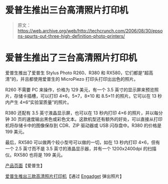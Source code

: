 # 爱普生推出三台高清照片打印机

> 原文：<https://web.archive.org/web/http://techcrunch.com/2006/08/30/epsons-spurts-out-three-high-definition-photo-printers/>

# 爱普生推出了三台高清照片打印机

爱普生推出了爱普生 Stylus Photo R260、R380 和 RX580，它们都是“超高清”的，并且都使用爱普生的 MicroPiezo 打印头打印出出色的照片。

R260 不需要 PC 来操作，价格为 129 美元，有一个 3.5 英寸的显示屏来预览照片，存储卡插槽，可以打印 4×6，5×7，8×10 和 8.5×11 的照片。它可以在 13 秒内产生 4×6“实验室质量”的照片。

R380 还配有 3.5 英寸液晶显示屏，也可以在 13 秒内打印 4×6 的照片，并以每分钟 30 页的速度输出黑色或彩色文本。这款机型还有额外的好处，可以直接从打印机将存储卡中的图像保存到 CDR、ZIP 驱动器或 USB 闪存盘中。R380 的价格是 199 美元。

最后，RX580 可以做两个较小型号可以做的一切，如在 13 秒内打印 4×6，但有一个 2.5 英寸而不是 3.5 英寸的液晶显示器，并有一个 1200x2400dpi 的扫描仪。RX580 也将是 199 美元。

[产品页面](https://web.archive.org/web/20200406140056/http://www.epson.com/UltraHD)【爱普生】

[爱普生推出三款高清照片打印机](https://web.archive.org/web/20200406140056/http://www.popphoto.com/photonews/2900/epson-unveils-trio-of-hi-def-photo-printers.html)【通过 [Engadget](https://web.archive.org/web/20200406140056/http://www.engadget.com/2006/08/30/epson-launches-three-inkjets-r260-r380-and-the-rx580-all-in-o/) 弹出照片】